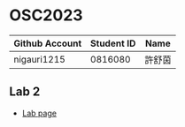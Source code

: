 # OSC2023

| Github Account | Student ID | Name          |
|----------------|------------|---------------|
| nigauri1215    | 0816080    | 許舒茵        |

## Lab 2

- [Lab page](https://oscapstone.github.io/)
